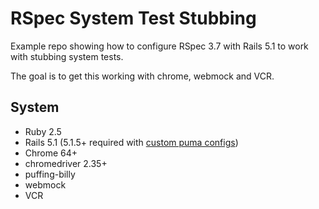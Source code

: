 # RSpec System Test Stubbing

Example repo showing how to configure RSpec 3.7 with Rails 5.1 to work with
stubbing system tests.

The goal is to get this working with chrome, webmock and VCR.

## System

  - Ruby 2.5
  - Rails 5.1 (5.1.5+ required with [custom puma configs](https://github.com/rails/rails/pull/30712))
  - Chrome 64+
  - chromedriver 2.35+
  - puffing-billy
  - webmock
  - VCR

